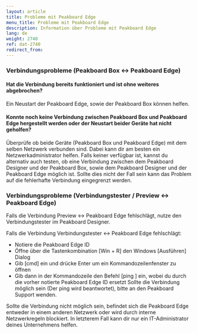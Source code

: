 ```yaml
---
layout: article
title: Probleme mit Peakboard Edge
menu_title: Probleme mit Peakboard Edge
description: Information über Probleme mit Peakboard Edge
lang: de
weight: 2740
ref: dat-2740
redirect_from:
---
```


### Verbindungsprobleme (Peakboard Box ↔︎ Peakboard Edge)

#### Hat die Verbindung bereits funktioniert und ist ohne weiteres abgebrochen?

Ein Neustart der Peakboard Edge, sowie der Peakboard Box können helfen.

#### Konnte noch keine Verbindung zwischen Peakboard Box und Peakboard Edge hergestellt werden oder der Neustart beider Geräte hat nicht geholfen?

Überprüfe ob beide Geräte (Peakboard Box und Peakboard Edge) mit dem selben Netzwerk verbunden sind. Dabei kann dir am besten ein Netzwerkadministrator helfen. Falls keiner verfügbar ist, kannst du alternativ auch testen, ob eine Verbindung zwischen dem Peakboard Designer und der Peakboard Box, sowie dem Peakboard Designer und der Peakboard Edge möglich ist. Sollte dies nicht der Fall sein kann das Problem auf die fehlerhafte Verbindung eingegrenzt werden.

### Verbindungsprobleme (Verbindungstester / Preview ↔︎ Peakboard Edge)

Falls die Verbindung Preview ↔︎ Peakboard Edge fehlschlägt, nutze den Verbindungstester im Peakboard Designer.

Falls die Verbindung Verbindungstester ↔︎ Peakboard Edge fehlschlägt:

* Notiere die Peakboard Edge ID
* Öffne über die Tastenkombination [Win + R] den Windows [Ausführen] Dialog
* Gib [cmd] ein und drücke Enter um ein Kommandozeilenfenster zu öffnen
* Gib dann in der Kommandozeile den Befehl [ping <Edge ID>] ein, wobei du <Edge ID> durch die vorher notierte Peakboard Edge ID ersetzt
Sollte die Verbindung möglich sein (Der ping wird beantwortet), bitte an den Peakboard Support wenden.

Sollte die Verbindung nicht möglich sein, befindet sich die Peakboard Edge entweder in einem anderen Netzwerk oder wird durch interne Netzwerkregeln blockiert. In letzterem Fall kann dir nur ein IT-Administrator deines Unternehmens helfen.
